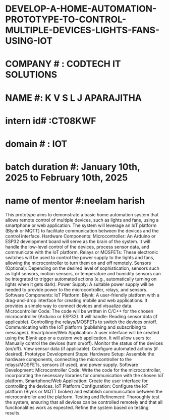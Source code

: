 # DEVELOP-A-HOME-AUTOMATION-PROTOTYPE-TO-CONTROL-MULTIPLE-DEVICES-LIGHTS-FANS-USING-IOT
# COMPANY # : CODTECH IT SOLUTIONS
# NAME #: K V S L J APARAJITHA
# intern id# :CT08KWF
# domain # : IOT
# batch duration #: January 10th, 2025 to February 10th, 2025
# name of mentor #:neelam harish
This prototype aims to demonstrate a basic home automation system that allows remote control of multiple devices, such as lights and fans, using a smartphone or web application. The system will leverage an IoT platform (Blynk or MQTT) to facilitate communication between the devices and the control interface.
Hardware Components:
Microcontroller: An Arduino or ESP32 development board will serve as the brain of the system. It will handle the low-level control of the devices, process sensor data, and communicate with the IoT platform.
Relays or MOSFETs: These electronic switches will be used to control the power supply to the lights and fans, allowing the microcontroller to turn them on and off remotely.
Sensors (Optional): Depending on the desired level of sophistication, sensors such as light sensors, motion sensors, or temperature and humidity sensors can be integrated to trigger automated actions (e.g., automatically turning on lights when it gets dark).
Power Supply: A suitable power supply will be needed to provide power to the microcontroller, relays, and sensors.   
Software Components:
IoT Platform:
Blynk: A user-friendly platform with a drag-and-drop interface for creating mobile and web applications. It provides a simple way to connect devices and visualize data.    
Microcontroller Code:
The code will be written in C/C++ for the chosen microcontroller (Arduino or ESP32).
It will handle:
Reading sensor data (if applicable).
Controlling the relays/MOSFETs to switch the devices on/off.
Communicating with the IoT platform (publishing and subscribing to messages).
Smartphone/Web Application:
A user interface will be created using the Blynk app or a custom web application.
It will allow users to:
Manually control the devices (turn on/off).
Monitor the status of the devices (on/off).
View sensor data (if applicable).
Configure automated actions (if desired).
Prototype Development Steps:
Hardware Setup: Assemble the hardware components, connecting the microcontroller to the relays/MOSFETs, sensors (if used), and power supply.
Software Development:
Microcontroller Code: Write the code for the microcontroller, incorporating the necessary libraries for communication with the chosen IoT platform.
Smartphone/Web Application: Create the user interface for controlling the devices.
IoT Platform Configuration: Configure the IoT platform (Blynk or MQTT broker) and establish communication between the microcontroller and the platform.
Testing and Refinement: Thoroughly test the system, ensuring that all devices can be controlled remotely and that all functionalities work as expected. Refine the system based on testing results.
